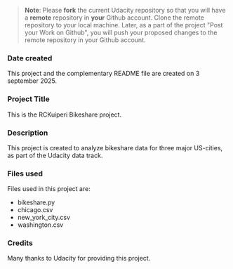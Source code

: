 >**Note**: Please **fork** the current Udacity repository so that you will have a **remote** repository in **your** Github account. Clone the remote repository to your local machine. Later, as a part of the project "Post your Work on Github", you will push your proposed changes to the remote repository in your Github account.

### Date created
This project and the complementary README file are created on 3 september 2025. 

### Project Title
This is the RCKuiperi Bikeshare project.

### Description
This project is created to analyze bikeshare data for three major US-cities, as part of the Udacity data track.

### Files used
Files used in this project are:
- bikeshare.py
- chicago.csv
- new_york_city.csv
- washington.csv

### Credits
Many thanks to Udacity for providing this project.

